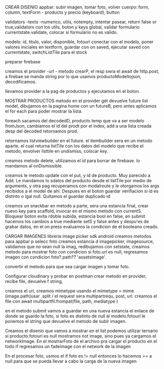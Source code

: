 
CREAR DISENIO
appbar: subir imagen, tomar foto, volver
cuerpo: form, column, textForm - producto y precio (keyboard), button

validators
-texto
-numerico, utils, notempty, intentar pasear, return false or true,validators con los utils, boton y keys global, validar formulario currentstate.validate, colocar si formulario no es valido.

modelo: id, titulo, valor, disponible, fotourl
conectar con el modelo, poner valores iniciales en textform,  guardar con on saved, ejecutar saved con currentstate, switchListTile para el stock

preparar firebase

creamos el provider -url - metodo crearP, el resp swra el await de http.post, a firebae se manda string por lo que usamos productoModeltojson, decodificamos.

llevamos provider a la pag de productos y ejecutamos en el boton.

MOSTRAR PRODUCTOS
metodo en el provider get devuelve future list model, dibujamos en la pagina home con un futureB, pero antes aplicamos el for each para poder mostrar la lista.

foreach sacamos del decodedD, producto temp que va a ser modelo fromJson, cambiamos el id del prodt por el index, add a una lista creada desp del decoded retornamos prod.

retornamos listviewbuilder en el future.
el itembuilder sera en un metodo aparte, el cual returna listTile con los datos del modelo que recibe el metodo, envolver listtile en undismiss, colocar key.

creamos metodo delete, utilizamos el id para borrar de firebase.
lo mandamos al onDismissible.

creamos le metodo update con el put, y id de producto. Muy parecido a Add. Le mandamos lo sdatos del producto desde el listTile por medio de arguments, y otra pag recuperamos con modalroute y le otorgamos los args recibidos a el model de ahi. Despues en el boton guardar verifiacion si id es distinto o igal  null. Quitamos el guardar duplicado id

creamos un snackbar en metodo a parte, sera una estancia final, crear nuevo key para scaffold, invocar en el mismo metodo con currentS. Bloquear boton evita rdoble subida, estancia bool en false, en submit hacemos los cambios a true mediante setS y false antes y despu'es de grabar datos, en el on press evaluamos la condicion de el booleano creado.

CARGAR IMAGENES
libreria image picker
sdk android
creamos metodos para appbar
p selecc foto creamos estancia d imagepicker, imagesource, validamos que no sean null la imag, redibujamos con setstate, creamos metodo para mostrar foto con condicion si foto.url es null,  regresamos imagen con condicion foto?.path?? 'assetsImage'.

convertir el metodo para que sea cargar imagen y tomar foto.

Configurar cloudinary y probar en postman
crear metodo en provider, recibe file, devuelve f string,

creamos el uri,
creamos mimetype usando el mimetype = mime (image.path)usar .split /
el request sera multipartrequ, post, url.
creamos el file con await multipartfil.frompat(file, path, mediatype ) 

 en el metodo submit vamos a guardar en una nueva estancia el enlace de donde se guardo la foto, si foto es distinto de null al modelo.fotourl le ponemos el string que devuelve el metodo de subir imagen.

 Creamos el disenio que vamos a mostrar en el list
 podemos utilizar ternario si producto.fotourl es null mostramos not image, sino pues ya cargamos el networkImage.
En el mostrarFoto de el archivo pra cargar el producto en el todo if regresamos un fadeimage con el network de la imagen

En el procesar foto, usmos el if foto es != null entonces lo hacemos == a null para que se pueda llevar a cabo la carga de la nueva imagen 